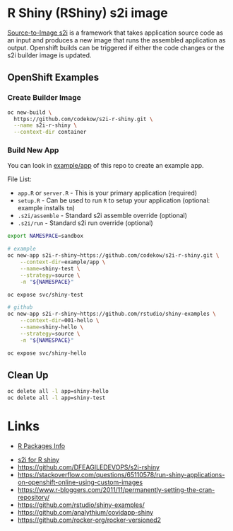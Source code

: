 # R Shiny (RShiny) s2i image

[Source-to-Image s2i](https://docs.openshift.com/container-platform/3.6/architecture/core_concepts/builds_and_image_streams.html#source-build) is a framework that takes application source code as an input and produces a new image that runs the assembled application as output. Openshift builds can be triggered if either the code changes or the s2i builder image is updated.

## OpenShift Examples

### Create Builder Image

```sh
oc new-build \
  https://github.com/codekow/s2i-r-shiny.git \
  --name s2i-r-shiny \
  --context-dir container
```

### Build New App

You can look in [example/app](example/app) of this repo to create an example app.

File List:

- `app.R` or `server.R` - This is your primary application (required)
- `setup.R` - Can be used to run `R` to setup your application (optional: example installs `tm`)
- `.s2i/assemble` - Standard s2i assemble override (optional)
- `.s2i/run` -  Standard s2i run override (optional)

```sh
export NAMESPACE=sandbox

# example
oc new-app s2i-r-shiny~https://github.com/codekow/s2i-r-shiny.git \
    --context-dir=example/app \
    --name=shiny-test \
    --strategy=source \
    -n "${NAMESPACE}"

oc expose svc/shiny-test

# github
oc new-app s2i-r-shiny~https://github.com/rstudio/shiny-examples \
    --context-dir=001-hello \
    --name=shiny-hello \
    --strategy=source \
    -n "${NAMESPACE}"

oc expose svc/shiny-hello
```

## Clean Up

```sh
oc delete all -l app=shiny-hello
oc delete all -l app=shiny-test
```

# Links

* [R Packages Info](https://cran.rstudio.com/bin/linux/redhat)
- [s2i for R shiny](https://examples.openshift.pub/build/s2i-r-shiny/)
- https://github.com/DFEAGILEDEVOPS/s2i-rshiny
- https://stackoverflow.com/questions/65110578/run-shiny-applications-on-openshift-online-using-custom-images
- https://www.r-bloggers.com/2011/11/permanently-setting-the-cran-repository/
- https://github.com/rstudio/shiny-examples/
- https://github.com/analythium/covidapp-shiny
- https://github.com/rocker-org/rocker-versioned2

